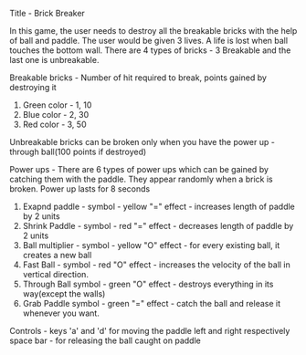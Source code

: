 Title - Brick Breaker

In this game, the user needs to destroy all the breakable bricks with the help of ball and paddle.
The user would be given 3 lives. A life is lost when ball touches the bottom wall.
There are 4 types of bricks - 3 Breakable and the last one is unbreakable.

Breakable bricks - Number of hit required to break, points gained by destroying it
1. Green color - 1, 10
2. Blue color - 2, 30
3. Red color - 3, 50

Unbreakable bricks can be broken only when you have the power up - through ball(100 points if destroyed)

Power ups - 
There are 6 types of power ups which can be gained by catching them with the paddle. They appear randomly when a brick is broken.
Power up lasts for 8 seconds

1. Exapnd paddle - 
	symbol - yellow "="
	effect - increases length of paddle by 2 units
2. Shrink Paddle - 
	symbol - red "="
	effect - decreases length of paddle by 2 units
3. Ball multiplier - 
	symbol - yellow "O"
	effect - for every existing ball, it creates a new ball
4. Fast Ball -
	symbol - red "O"
	effect - increases the velocity of the ball in vertical direction.
5. Through Ball
	symbol - green "O"
	effect - destroys everything in its way(except the walls)
6. Grab Paddle
	symbol - green "="
	effect - catch the ball and release it whenever you want.
 
Controls - 
keys 'a' and 'd' for moving the paddle left and right respectively
space bar - for releasing the ball caught on paddle
